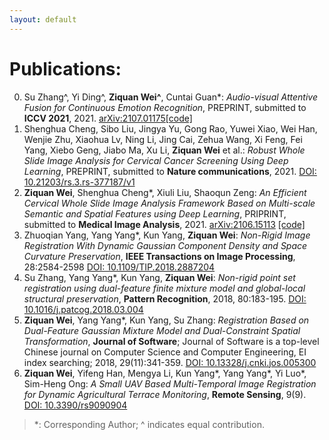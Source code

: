 ```yaml
---
layout: default
---
```


# Publications:

0.  Su Zhang^, Yi Ding^, **Ziquan Wei^**, Cuntai Guan*: _Audio-visual Attentive Fusion for Continuous Emotion Recognition_, PREPRINT, submitted to **ICCV 2021**, 2021. [arXiv:2107.01175](https://arxiv.org/abs/2107.01175)[[code]](https://github.com/sucv/ABAW2/tree/prototype)
1.  Shenghua Cheng, Sibo Liu, Jingya Yu, Gong Rao, Yuwei Xiao, Wei Han, Wenjie Zhu, Xiaohua Lv, Ning Li, Jing Cai, Zehua Wang, Xi Feng, Fei Yang, Xiebo Geng, Jiabo Ma, Xu Li, **Ziquan Wei** et al.: _Robust Whole Slide Image Analysis for Cervical Cancer Screening Using Deep Learning_, PREPRINT, submitted to **Nature communications**, 2021. [DOI: 10.21203/rs.3.rs-377187/v1](https://doi.org/10.21203/rs.3.rs-377187/v1)
2.  **Ziquan Wei**, Shenghua Cheng*, Xiuli Liu, Shaoqun Zeng: _An Efficient Cervical Whole Slide Image Analysis Framework Based on Multi-scale Semantic and Spatial Features using Deep Learning_, PRIPRINT, submitted to **Medical Image Analysis**, 2021. [arXiv:2106.15113](https://arxiv.org/abs/2106.15113) [[code]](https://github.com/Chrisa142857/You-Only-Look-Cytopathology-Once)
3.  Zhuoqian Yang, Yang Yang*, Kun Yang, **Ziquan Wei**: _Non-Rigid Image Registration With Dynamic Gaussian Component Density and Space Curvature Preservation_, **IEEE Transactions on Image Processing**, 28:2584-2598 [DOI: 10.1109/TIP.2018.2887204](https://doi.org/10.1109/TIP.2018.2887204)
4.  Su Zhang, Yang Yang*, Kun Yang, **Ziquan Wei**: _Non-rigid point set registration using dual-feature finite mixture model and global-local structural preservation_, **Pattern Recognition**, 2018, 80:183-195. [DOI: 10.1016/j.patcog.2018.03.004](https://doi.org/10.1016/j.patcog.2018.03.004)
5.  **Ziquan Wei**, Yang Yang*, Kun Yang, Su Zhang: _Registration Based on Dual-Feature Gaussian Mixture Model and Dual-Constraint Spatial Transformation_, **Journal of Software**; Journal of Software is a top-level Chinese journal on Computer Science and Computer Engineering, EI index searching; 2018, 29(11):341-359. [DOI: 10.13328/j.cnki.jos.005300](https://doi.org/10.13328/j.cnki.jos.005300)
6.  **Ziquan Wei**, Yifeng Han, Mengya Li, Kun Yang*, Yang Yang*, Yi Luo*, Sim-Heng Ong: _A Small UAV Based Multi-Temporal Image Registration for Dynamic Agricultural Terrace Monitoring_, **Remote Sensing**, 9(9). [DOI: 10.3390/rs9090904](https://doi.org/10.3390/rs9090904)

> *: Corresponding Author; ^ indicates equal contribution.

